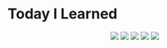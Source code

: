 # Today I Learned

<p align='center'>
  <img src="https://img.shields.io/badge/Astro-0C1222?style=for-the-badge&logo=astro&logoColor=FDFDFE">
  <img src="https://img.shields.io/badge/TypeScript-007ACC?style=for-the-badge&logo=typescript&logoColor=white">
  <img src="https://img.shields.io/badge/Tailwind_CSS-38B2AC?style=for-the-badge&logo=tailwind-css&logoColor=white">
  <img src="https://img.shields.io/badge/shadcn%2Fui-000000?style=for-the-badge&logo=shadcnui&logoColor=white">
  <img src="https://img.shields.io/badge/GitHub%20Pages-222222?style=for-the-badge&logo=GitHub%20Pages&logoColor=white">
</p>
